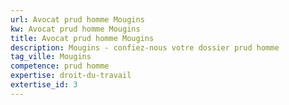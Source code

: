 ```yaml
---
url: Avocat prud homme Mougins
kw: Avocat prud homme Mougins
title: Avocat prud homme Mougins
description: Mougins - confiez-nous votre dossier prud homme
tag_ville: Mougins
competence: prud homme
expertise: droit-du-travail
extertise_id: 3
---
```

